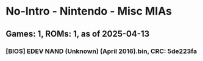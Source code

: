 # No-Intro - Nintendo - Misc MIAs
## Games: 1, ROMs: 1, as of 2025-04-13

### [BIOS] EDEV NAND (Unknown) (April 2016).bin, CRC: 5de223fa
